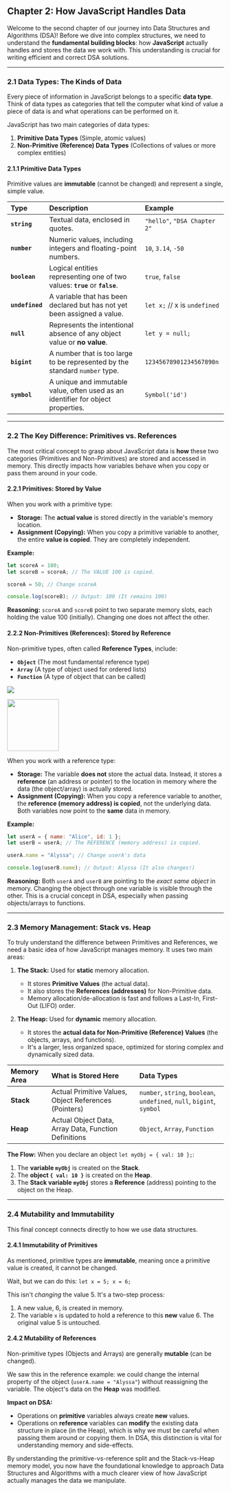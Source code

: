 ## Chapter 2: How JavaScript Handles Data

Welcome to the second chapter of our journey into Data Structures and Algorithms (DSA)\! Before we dive into complex structures, we need to understand the **fundamental building blocks**: how **JavaScript** actually handles and stores the data we work with. This understanding is crucial for writing efficient and correct DSA solutions.

---

### 2.1 Data Types: The Kinds of Data

Every piece of information in JavaScript belongs to a specific **data type**. Think of data types as categories that tell the computer what kind of value a piece of data is and what operations can be performed on it.

JavaScript has two main categories of data types:

1.  **Primitive Data Types** (Simple, atomic values)
2.  **Non-Primitive (Reference) Data Types** (Collections of values or more complex entities)

#### 2.1.1 Primitive Data Types

Primitive values are **immutable** (cannot be changed) and represent a single, simple value.

| Type            | Description                                                                      | Example                      |
| :-------------- | :------------------------------------------------------------------------------- | :--------------------------- |
| **`string`**    | Textual data, enclosed in quotes.                                                | `"hello"`, `"DSA Chapter 2"` |
| **`number`**    | Numeric values, including integers and floating-point numbers.                   | `10`, `3.14`, `-50`          |
| **`boolean`**   | Logical entities representing one of two values: **`true`** or **`false`**.      | `true`, `false`              |
| **`undefined`** | A variable that has been declared but has not yet been assigned a value.         | `let x;` // x is `undefined` |
| **`null`**      | Represents the intentional absence of any object value or **no value**.          | `let y = null;`              |
| **`bigint`**    | A number that is too large to be represented by the standard `number` type.      | `12345678901234567890n`      |
| **`symbol`**    | A unique and immutable value, often used as an identifier for object properties. | `Symbol('id')`               |

---

### 2.2 The Key Difference: Primitives vs. References

The most critical concept to grasp about JavaScript data is **how** these two categories (Primitives and Non-Primitives) are stored and accessed in memory. This directly impacts how variables behave when you copy or pass them around in your code.

#### 2.2.1 Primitives: Stored by Value

When you work with a primitive type:

- **Storage:** The **actual value** is stored directly in the variable's memory location.
- **Assignment (Copying):** When you copy a primitive variable to another, the entire **value is copied**. They are completely independent.

**Example:**

```javascript
let scoreA = 100;
let scoreB = scoreA; // The VALUE 100 is copied.

scoreA = 50; // Change scoreA

console.log(scoreB); // Output: 100 (It remains 100)
```

**Reasoning:** `scoreA` and `scoreB` point to two separate memory slots, each holding the value 100 (initially). Changing one does not affect the other.

#### 2.2.2 Non-Primitives (References): Stored by Reference

Non-primitive types, often called **Reference Types**, include:

- **`Object`** (The most fundamental reference type)
- **`Array`** (A type of object used for ordered lists)
- **`Function`** (A type of object that can be called)

![](/dsajs/lesson/images/js_obj_memory_copy.png)

  <img src="./dsajs/lesson/images/js_obj_memory_copy.png"  width="120" height="120" />

When you work with a reference type:

- **Storage:** The variable **does not** store the actual data. Instead, it stores a **reference** (an address or pointer) to the location in memory where the data (the object/array) is actually stored.
- **Assignment (Copying):** When you copy a reference variable to another, the **reference (memory address) is copied**, not the underlying data. Both variables now point to the **same** data in memory.

**Example:**

```javascript
let userA = { name: "Alice", id: 1 };
let userB = userA; // The REFERENCE (memory address) is copied.

userA.name = "Alyssa"; // Change userA's data

console.log(userB.name); // Output: Alyssa (It also changes!)
```

**Reasoning:** Both `userA` and `userB` are pointing to the _exact same object_ in memory. Changing the object through one variable is visible through the other. This is a crucial concept in DSA, especially when passing objects/arrays to functions.

---

### 2.3 Memory Management: Stack vs. Heap

To truly understand the difference between Primitives and References, we need a basic idea of how JavaScript manages memory. It uses two main areas:

1.  **The Stack:** Used for **static** memory allocation.

    - It stores **Primitive Values** (the actual data).
    - It also stores the **References (addresses)** for Non-Primitive data.
    - Memory allocation/de-allocation is fast and follows a Last-In, First-Out (LIFO) order.

2.  **The Heap:** Used for **dynamic** memory allocation.

    - It stores the **actual data for Non-Primitive (Reference) Values** (the objects, arrays, and functions).
    - It's a larger, less organized space, optimized for storing complex and dynamically sized data.

| Memory Area | What is Stored Here                                   | Data Types                                                             |
| :---------- | :---------------------------------------------------- | :--------------------------------------------------------------------- |
| **Stack**   | Actual Primitive Values, Object References (Pointers) | `number`, `string`, `boolean`, `undefined`, `null`, `bigint`, `symbol` |
| **Heap**    | Actual Object Data, Array Data, Function Definitions  | `Object`, `Array`, `Function`                                          |

**The Flow:**
When you declare an object `let myObj = { val: 10 };`:

1.  The **variable `myObj`** is created on the **Stack**.
2.  The **object `{ val: 10 }`** is created on the **Heap**.
3.  The **Stack variable `myObj`** stores a **Reference** (address) pointing to the object on the Heap.

---

### 2.4 Mutability and Immutability

This final concept connects directly to how we use data structures.

#### 2.4.1 Immutability of Primitives

As mentioned, primitive types are **immutable**, meaning once a primitive value is created, it cannot be changed.

Wait, but we can do this: `let x = 5; x = 6;`

This isn't _changing_ the value $5$. It's a two-step process:

1.  A new value, $6$, is created in memory.
2.  The variable `x` is updated to hold a reference to this **new** value $6$.
    The original value $5$ is untouched.

#### 2.4.2 Mutability of References

Non-primitive types (Objects and Arrays) are generally **mutable** (can be changed).

We saw this in the reference example: we could change the internal property of the object (`userA.name = "Alyssa"`) without reassigning the variable. The object's data on the **Heap** was modified.

**Impact on DSA:**

- Operations on **primitive** variables always create **new** values.
- Operations on **reference** variables can **modify** the existing data structure in place (in the Heap), which is why we must be careful when passing them around or copying them. In DSA, this distinction is vital for understanding memory and side-effects.

By understanding the primitive-vs-reference split and the Stack-vs-Heap memory model, you now have the foundational knowledge to approach Data Structures and Algorithms with a much clearer view of how JavaScript actually manages the data we manipulate.
